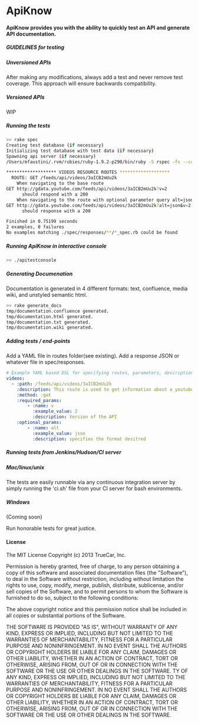 # ApiKnow
#### ApiKnow provides you with the ability to quickly test an API and generate API documentation.

##### GUIDELINES for testing

##### Unversioned APIs
After making any modifications, always add a test and never remove test coverage.
This approach will ensure backwards compatibility.

##### Versioned APIs
WIP

##### Running the tests
```bash
>> rake spec
Creating test database (if necessary)
Initializing test database with test data (if necessary)
Spawning api server (if necessary)
/Users/mfaustini/.rvm/rubies/ruby-1.9.2-p290/bin/ruby -S rspec -fs --color ./spec/api/test_resources_spec.rb

******************* VIDEOS RESOURCE ROUTES *******************
  ROUTE: GET /feeds/api/videos/3aICB2mUu2k
    When navigating to the base route
GET http://gdata.youtube.com/feeds/api/videos/3aICB2mUu2k?v=2
      should respond with a 200
    When navigating to the route with optional parameter query alt=json
GET http://gdata.youtube.com/feeds/api/videos/3aICB2mUu2k?alt=json&v=2
      should response with a 200

Finished in 0.75199 seconds
2 examples, 0 failures
No examples matching ./spec/responses/**/*_spec.rb could be found
```
##### Running ApiKnow in interactive console
```bash
>> ./apitestconsole
```

##### Generating Documenation
Documentation is generated in 4 different formats: text, confluence, media wiki, and unstyled semantic html.

```bash
>> rake generate_docs
tmp/documentation.confluence generated.
tmp/documentation.html generated.
tmp/documentation.txt generated.
tmp/documentation.wiki generated.
```

##### Adding tests / end-points
Add a YAML file in routes folder(see existing). Add a response JSON or whatever file in spec/responses.

```yaml
# Example YAML based DSL for specifying routes, parameters, descriptions and test files
videos:
  - :path: /feeds/api/videos/3aICB2mUu2k
    :description: This route is used to get information about a youtube video details
    :method: :get
    :required_params:
        - :name: v
          :example_value: 2
          :description: Version of the API
    :optional_params:
        - :name: alt
          :example_value: json
          :description: specifies the format desitred
```

##### Running tests from Jenkins/Hudson/CI server
##### Mac/linux/unix
  The tests are easily runnable via any continuous integration server by simply running the 'ci.sh'
  file from your CI server for bash environments.

##### Windows
  (Coming soon)

Run honorable tests for great justice.

#### License

The MIT License Copyright (c) 2013 TrueCar, Inc.

Permission is hereby granted, free of charge, to any person obtaining a copy of this software and associated documentation files (the "Software"), to deal in the Software without restriction, including without limitation the rights to use, copy, modify, merge, publish, distribute, sublicense, and/or sell copies of the Software, and to permit persons to whom the Software is furnished to do so, subject to the following conditions:

The above copyright notice and this permission notice shall be included in all copies or substantial portions of the Software.

THE SOFTWARE IS PROVIDED "AS IS", WITHOUT WARRANTY OF ANY KIND, EXPRESS OR IMPLIED, INCLUDING BUT NOT LIMITED TO THE WARRANTIES OF MERCHANTABILITY, FITNESS FOR A PARTICULAR PURPOSE AND NONINFRINGEMENT. IN NO EVENT SHALL THE AUTHORS OR COPYRIGHT HOLDERS BE LIABLE FOR ANY CLAIM, DAMAGES OR OTHER LIABILITY, WHETHER IN AN ACTION OF CONTRACT, TORT OR OTHERWISE, ARISING FROM, OUT OF OR IN CONNECTION WITH THE SOFTWARE OR THE USE OR OTHER DEALINGS IN THE SOFTWARE.
TY OF ANY KIND, EXPRESS OR IMPLIED, INCLUDING BUT NOT LIMITED TO THE WARRANTIES OF MERCHANTABILITY, FITNESS FOR A PARTICULAR PURPOSE AND NONINFRINGEMENT. IN NO EVENT SHALL THE AUTHORS OR COPYRIGHT HOLDERS BE LIABLE FOR ANY CLAIM, DAMAGES OR OTHER LIABILITY, WHETHER IN AN ACTION OF CONTRACT, TORT OR OTHERWISE, ARISING FROM, OUT OF OR IN CONNECTION WITH THE SOFTWARE OR THE USE OR OTHER DEALINGS IN THE SOFTWARE.
